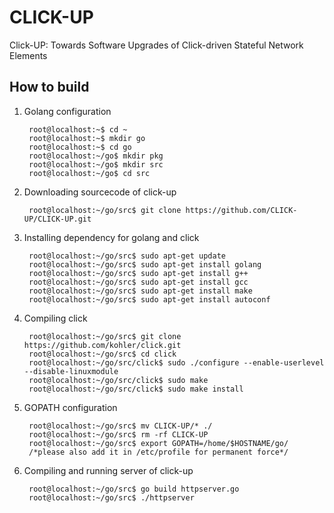 # CLICK-UP
Click-UP: Towards Software Upgrades of Click-driven Stateful Network Elements

## How to build

1. Golang configuration

        root@localhost:~$ cd ~
        root@localhost:~$ mkdir go
        root@localhost:~$ cd go
        root@localhost:~/go$ mkdir pkg
        root@localhost:~/go$ mkdir src 
        root@localhost:~/go$ cd src

2. Downloading sourcecode of click-up

        root@localhost:~/go/src$ git clone https://github.com/CLICK-UP/CLICK-UP.git
    
3. Installing dependency for golang and click

        root@localhost:~/go/src$ sudo apt-get update
        root@localhost:~/go/src$ sudo apt-get install golang
        root@localhost:~/go/src$ sudo apt-get install g++
        root@localhost:~/go/src$ sudo apt-get install gcc
        root@localhost:~/go/src$ sudo apt-get install make
        root@localhost:~/go/src$ sudo apt-get install autoconf
    
4. Compiling click

        root@localhost:~/go/src$ git clone https://github.com/kohler/click.git
        root@localhost:~/go/src$ cd click
        root@localhost:~/go/src/click$ sudo ./configure --enable-userlevel --disable-linuxmodule
        root@localhost:~/go/src/click$ sudo make
        root@localhost:~/go/src/click$ sudo make install

5. GOPATH configuration

        root@localhost:~/go/src$ mv CLICK-UP/* ./
        root@localhost:~/go/src$ rm -rf CLICK-UP
        root@localhost:~/go/src$ export GOPATH=/home/$HOSTNAME/go/	
        /*please also add it in /etc/profile for permanent force*/
    
6. Compiling and running server of click-up

        root@localhost:~/go/src$ go build httpserver.go
        root@localhost:~/go/src$ ./httpserver
